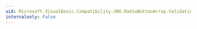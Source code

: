 ```yaml
---
uid: Microsoft.VisualBasic.Compatibility.VB6.RadioButtonArray.Validating
internalonly: False
---
```

